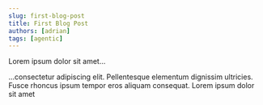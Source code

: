```yaml
---
slug: first-blog-post
title: First Blog Post
authors: [adrian]
tags: [agentic]
---
```


Lorem ipsum dolor sit amet...

<!-- truncate -->

...consectetur adipiscing elit. Pellentesque elementum dignissim ultricies. Fusce rhoncus ipsum tempor eros aliquam consequat. Lorem ipsum dolor sit amet
